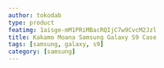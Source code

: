 ```yaml
---
author: tokodab
type: product
featimg: 1aisge-mM1PRiMBacRQIjC7w9CvcM2Jzl
title: Kakamo Moana Samsung Galaxy S9 Case
tags: [samsung, galaxy, s9]
category: [samsung]
---
```


